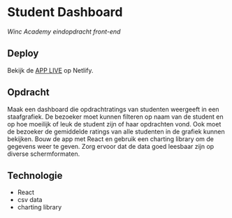 # Student Dashboard
*Winc Academy eindopdracht front-end*

## Deploy

Bekijk de [APP LIVE](https://student-dashboard-winc-fe.netlify.app) op Netlify.

## Opdracht

Maak een dashboard die opdrachtratings van studenten weergeeft in een staafgrafiek. De bezoeker moet kunnen filteren op naam van de student en op hoe moeilijk of leuk de student zijn of haar opdrachten vond. Ook moet de bezoeker de gemiddelde ratings van alle studenten in de grafiek kunnen bekijken. Bouw de app met React en gebruik een charting library om de gegevens weer te geven. Zorg ervoor dat de data goed leesbaar zijn op diverse schermformaten.

## Technologie

- React
- csv data
- charting library
